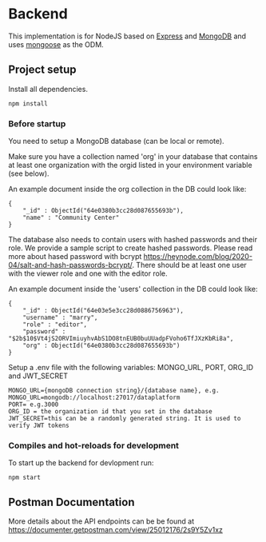 # Backend

This implementation is for NodeJS based on [Express](https://expressjs.com/) and [MongoDB](https://www.mongodb.com/) and uses [mongoose](https://mongoosejs.com/) as the ODM.

## Project setup

Install all dependencies.

    npm install

### Before startup
You need to setup a MongoDB database (can be local or remote).

Make sure you have a collection named 'org' in your database that contains at least one organization with the orgid listed in your environment variable (see below).

An example document inside the org collection in the DB could look like:
```
{
    "_id" : ObjectId("64e0380b3cc28d087655693b"),
    "name" : "Community Center"
}
```

The database also needs to contain users with hashed passwords and their role. We provide a sample script to create hashed passwords. Please read more about hased password with bcrypt https://heynode.com/blog/2020-04/salt-and-hash-passwords-bcrypt/. There should be at least one user with the viewer role and one with the editor role.

An example document inside the 'users' collection in the DB could look like:
```
{
    "_id" : ObjectId("64e03e5e3cc28d0886756963"),
    "username" : "marry",
    "role" : "editor",
    "password" : "$2b$10$Vt4jS2ORVImiuyhvAbS1DO8tnEUB0buUUadpFVoho6TfJXzKbRi8a",
    "org" : ObjectId("64e0380b3cc28d087655693b")
}
```

Setup a .env file with the following variables: MONGO_URL, PORT, ORG_ID and JWT_SECRET

    MONGO_URL={mongoDB connection string}/{database name}, e.g. MONGO_URL=mongodb://localhost:27017/dataplatform
    PORT= e.g.3000
    ORG_ID = the organization id that you set in the database
    JWT_SECRET=this can be a randomly generated string. It is used to verify JWT tokens

### Compiles and hot-reloads for development

To start up the backend for devlopment run:

    npm start

## Postman Documentation

More details about the API endpoints can be be found at <https://documenter.getpostman.com/view/25012176/2s9Y5Zv1xz>
